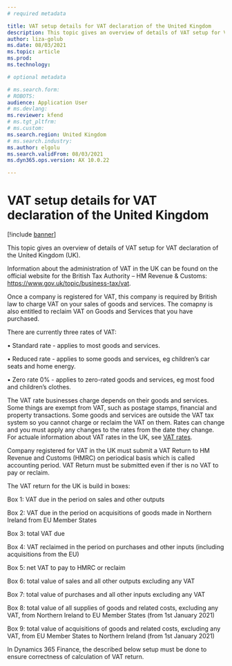 ```yaml
---
# required metadata

title: VAT setup details for VAT declaration of the United Kingdom
description: This topic gives an overview of details of VAT setup for VAT declaration of the United Kingdom (UK).
author: liza-golub
ms.date: 08/03/2021
ms.topic: article
ms.prod: 
ms.technology: 

# optional metadata

# ms.search.form: 
# ROBOTS: 
audience: Application User
# ms.devlang: 
ms.reviewer: kfend
# ms.tgt_pltfrm: 
# ms.custom: 
ms.search.region: United Kingdom
# ms.search.industry: 
ms.author: elgolu
ms.search.validFrom: 08/03/2021
ms.dyn365.ops.version: AX 10.0.22

---
```


# VAT setup details for VAT declaration of the United Kingdom

[!include [banner](../includes/banner.md)]

This topic gives an overview of details of VAT setup for VAT declaration of the United Kingdom (UK).

Information about the administration of VAT in the UK can be found on the official website for the British Tax Authority – HM Revenue & Customs: https://www.gov.uk/topic/business-tax/vat.

Once a company is registered for VAT, this company is required by British law to charge VAT on your sales of goods and services. The comapny is also entitled to reclaim VAT on Goods and Services that you have purchased.

There are currently three rates of VAT:

•	Standard rate - applies to most goods and services.

•	Reduced rate - applies to some goods and services, eg children’s car seats and home energy.

•	Zero rate	0% - applies to zero-rated goods and services, eg most food and children’s clothes.

The VAT rate businesses charge depends on their goods and services. Some things are exempt from VAT, such as postage stamps, financial and property transactions.
Some goods and services are outside the VAT tax system so you cannot charge or reclaim the VAT on them.
Rates can change and you must apply any changes to the rates from the date they change. For actuale information about VAT rates in the UK, see [VAT rates](https://www.gov.uk/vat-rates).

Company registered for VAT in the UK must submit a VAT Return to HM Revenue and Customs (HMRC) on periodical basis which is called accounting period. VAT Return must be submitted even if ther is no VAT to pay or reclaim.

The VAT return for the UK is build in boxes:

Box 1: VAT due in the period on sales and other outputs

Box 2: VAT due in the period on acquisitions of goods made in Northern Ireland from EU Member States

Box 3: total VAT due

Box 4: VAT reclaimed in the period on purchases and other inputs (including acquisitions from the EU)

Box 5: net VAT to pay to HMRC or reclaim

Box 6: total value of sales and all other outputs excluding any VAT

Box 7: total value of purchases and all other inputs excluding any VAT

Box 8: total value of all supplies of goods and related costs, excluding any VAT, from Northern Ireland to EU Member States (from 1st January 2021)

Box 9: total value of acquisitions of goods and related costs, excluding any VAT, from EU Member States to Northern Ireland (from 1st January 2021)

In Dynamics 365 Finance, the described below setup must be done to ensure correctness of calculation of VAT return.

